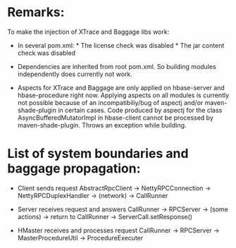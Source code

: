 # Remarks:
To make the injection of XTrace and Baggage libs work:
* In several pom.xml:
        * The license check was disabled
        * The jar content check was disabled

* Dependencies are inherited from root pom.xml. So building modules independently
does currently not work. 

* Aspects for XTrace and Baggage are only applied on hbase-server and hbase-procedure right now.
Applying aspects on all modules is currently not possible because of an incompatibiliy/bug of aspectj and/or maven-shade-plugin in certain cases.
Code produced by aspectj for the class AsyncBufferedMutatorImpl in hbase-client cannot be processed by maven-shade-plugin. Throws an exception while building.

# List of system boundaries and baggage propagation:

* Client sends request
AbstractRpcClient -> NettyRPCConnection -> NettyRPCDuplexHandler -> (network) -> CallRunner

* Server receives request and answers
CallRunner -> RPCServer -> (some actions) -> return to CallRunner -> ServerCall.setResponse()

* HMaster receives and processes request
CallRunner -> RPCServer -> MasterProcedureUtil -> ProcedureExecuter
